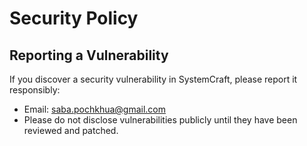 # Security Policy

## Reporting a Vulnerability

If you discover a security vulnerability in SystemCraft, please report it responsibly:

- Email: saba.pochkhua@gmail.com
- Please do not disclose vulnerabilities publicly until they have been reviewed and patched.
